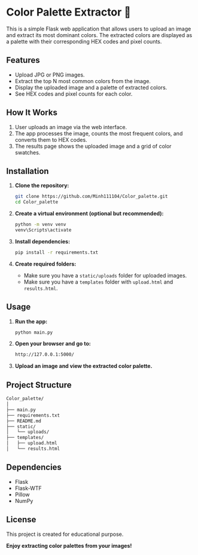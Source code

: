 # Color Palette Extractor 🎨

This is a simple Flask web application that allows users to upload an image and extract its most dominant colors. The extracted colors are displayed as a palette with their corresponding HEX codes and pixel counts.

## Features

- Upload JPG or PNG images.
- Extract the top N most common colors from the image.
- Display the uploaded image and a palette of extracted colors.
- See HEX codes and pixel counts for each color.

## How It Works

1. User uploads an image via the web interface.
2. The app processes the image, counts the most frequent colors, and converts them to HEX codes.
3. The results page shows the uploaded image and a grid of color swatches.

## Installation

1. **Clone the repository:**

    ```bash
    git clone https://github.com/Minh111104/Color_palette.git
    cd Color_palette
    ```

2. **Create a virtual environment (optional but recommended):**

    ```bash
    python -m venv venv
    venv\Scripts\activate
    ```

3. **Install dependencies:**

    ```bash
    pip install -r requirements.txt
    ```

4. **Create required folders:**
    - Make sure you have a `static/uploads` folder for uploaded images.
    - Make sure you have a `templates` folder with `upload.html` and `results.html`.

## Usage

1. **Run the app:**

    ```bash
    python main.py
    ```

2. **Open your browser and go to:**

    ```bash
    http://127.0.0.1:5000/
    ```

3. **Upload an image and view the extracted color palette.**

## Project Structure

```bash
Color_palette/
│
├── main.py
├── requirements.txt
├── README.md
├── static/
│   └── uploads/
├── templates/
│   ├── upload.html
│   └── results.html
```

## Dependencies

- Flask
- Flask-WTF
- Pillow
- NumPy

## License

This project is created for educational purpose.

**Enjoy extracting color palettes from your images!**
